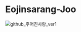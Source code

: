 # Eojinsarang-Joo

![github_주어진사랑_ver1](https://user-images.githubusercontent.com/29723695/135609763-68dbbf6b-e04a-4a85-bebc-5537189b5936.png)
